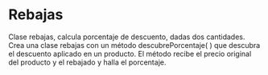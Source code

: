# Rebajas
Clase rebajas, calcula porcentaje de descuento, dadas dos cantidades.
Crea una clase rebajas con un método descubrePorcentaje( ) que descubra el
descuento aplicado en un producto. El método recibe el precio original del producto y el
rebajado y halla el porcentaje.
